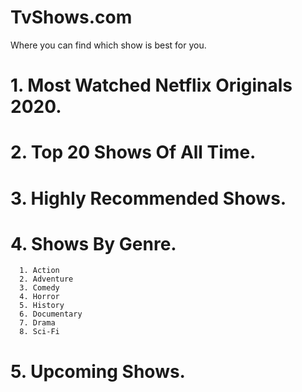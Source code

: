 # TvShows.com
Where you can find which show is best for you.

# 1. Most Watched Netflix Originals 2020.
# 2. Top 20 Shows Of All Time.
# 3. Highly Recommended Shows.
# 4. Shows By Genre.
      1. Action
      2. Adventure
      3. Comedy
      4. Horror
      5. History
      6. Documentary
      7. Drama
      8. Sci-Fi
      
# 5. Upcoming Shows.     
